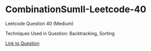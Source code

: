 # CombinationSumII-Leetcode-40

Leetcode Question 40 (Medium)

Techniques Used in Question:
Backtracking, Sorting

[Link to Question](https://leetcode.com/problems/combination-sum-ii/)
